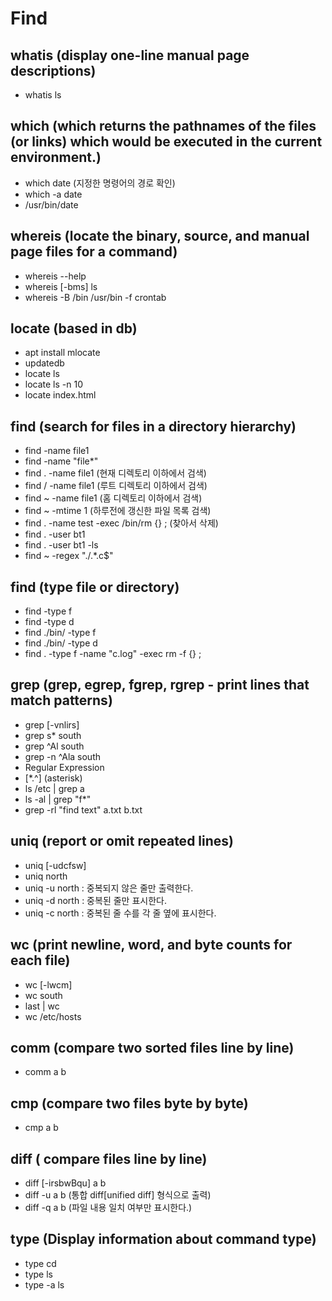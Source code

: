# Find

## whatis (display one-line manual page descriptions)

- whatis ls

## which (which  returns  the pathnames of the files (or links) which would be executed in the current environment.)

- which date (지정한 명령어의 경로 확인)
- which -a date
- /usr/bin/date

## whereis (locate the binary, source, and manual page files for a command)

- whereis --help
- whereis [-bms] ls
- whereis -B /bin /usr/bin -f crontab

## locate (based in db)

- apt install mlocate
- updatedb
- locate ls
- locate ls -n 10
- locate index.html

## find (search for files in a directory hierarchy)

- find -name file1
- find -name "file*"
- find . -name file1 (현재 디렉토리 이하에서 검색)
- find / -name file1 (루트 디렉토리 이하에서 검색)
- find ~ -name file1 (홈 디렉토리 이하에서 검색)
- find ~ -mtime 1 (하루전에 갱신한 파일 목록 검색)
- find . -name test -exec /bin/rm {} \; (찾아서 삭제)
- find . -user bt1
- find . -user bt1 -ls
- find ~ -regex "./.*\.c$"

## find (type file or directory)

- find -type f
- find -type d
- find ./bin/ -type f
- find ./bin/ -type d
- find . -type f -name "c.log" -exec rm -f {} \;

## grep (grep, egrep, fgrep, rgrep - print lines that match patterns)

- grep [-vnlirs]
- grep s* south
- grep ^Al south
- grep -n ^Ala south
- Regular Expression
- [*.^] (asterisk)
- ls /etc | grep a
- ls -al | grep "f*"
- grep -rl "find text" a.txt b.txt

## uniq (report or omit repeated lines)

- uniq [-udcfsw]
- uniq north
- uniq -u north : 중복되지 않은 줄만 출력한다.
- uniq -d north : 중복된 줄만 표시한다.
- uniq -c north : 중복된 줄 수를 각 줄 옆에 표시한다.

## wc (print newline, word, and byte counts for each file)

- wc [-lwcm]
- wc south
- last | wc
- wc /etc/hosts

## comm (compare two sorted files line by line)

- comm a b

## cmp (compare two files byte by byte)

- cmp a b

## diff ( compare files line by line)

- diff [-irsbwBqu] a b
- diff -u a b (통합 diff[unified diff] 형식으로 출력)
- diff -q a b (파일 내용 일치 여부만 표시한다.)

## type (Display information about command type)

- type cd
- type ls
- type -a ls
